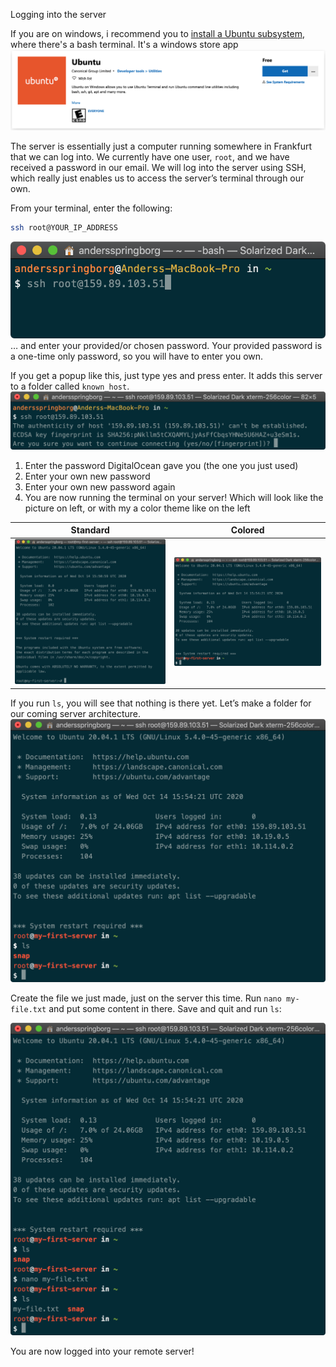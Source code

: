 Logging into the server

If you are on windows, i recommend you to [install a Ubuntu subsystem](https://ubuntu.com/tutorials/ubuntu-on-windows#1-overview), where there's a bash terminal. It's a windows store app
![](assets/getting_a_server/ubuntu_windows.png)

The server is essentially just a computer running somewhere in Frankfurt that we can log into. We currently have one user, `root`, and we have received a password in our email. We will log into the server using SSH, which really just enables us to access the server’s terminal through our own.

From your terminal, enter the following: 
```bash
ssh root@YOUR_IP_ADDRESS
```
![](assets/getting_a_server/ssh_root.png)
… and enter your provided/or chosen password.
Your provided password is a one-time only password, so you will have to enter you own. 

If you get a popup like this, just type yes and press enter. It adds this server to a folder called `known_host`.
![](assets/getting_a_server/ssh_modal.png)

1. Enter the password DigitalOcean gave you (the one you just used)
2. Enter your own new password
3. Enter your own new password again
4. You are now running the terminal on your server!
Which will look like the picture on left, or with my a color theme like on the left

Standard         |  Colored
:-----:|:------:
![](assets/getting_a_server/welcome_message.png)  |  ![](assets/getting_a_server/welcome_message_color.png)


If you run `ls`, you will see that nothing is there yet. Let’s make a folder for our coming server architecture. 
![](assets/getting_a_server/ssh_ls.png)

Create the file we just made, just on the server this time. Run `nano my-file.txt` and put some content in there. Save and quit and run `ls`:

![](assets/getting_a_server/ssh_nano_ls.png)


You are now logged into your remote server!
